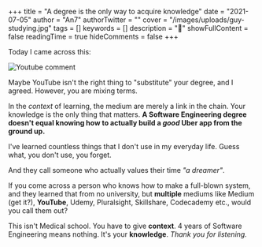 +++
title = "A degree is the only way to acquire knowledge"
date = "2021-07-05"
author = "An7"
authorTwitter = ""
cover = "/images/uploads/guy-studying.jpg"
tags = []
keywords = []
description = "🐧"
showFullContent = false
readingTime = true
hideComments = false
+++

Today I came across this:

![Youtube comment](/images/uploads/youtube-comment.png)

Maybe YouTube isn't the right thing to "substitute" your degree, and I agreed.
However, you are mixing terms.

In the _context_ of learning, the medium are merely a link in the chain. Your
knowledge is the only thing that matters. **A Software Engineering degree
doesn't equal knowing how to actually build a _good_ Uber app from the ground
up.**

I've learned countless things that I don't use in my everyday life. Guess what,
you don't use, you forget.

And they call someone who actually values their time _"a dreamer"_.

If you come across a person who knows how to make a full-blown system, and they
learned that from no university, but **multiple** mediums like Medium (get it?),
**YouTube**, Udemy, Pluralsight, Skillshare, Codecademy etc., would you call
them out?

This isn't Medical school. You have to give **context**. 4 years of Software
Engineering means nothing. It's your **knowledge**. _Thank you for listening._
